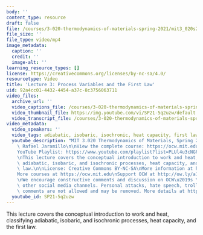```yaml
---
body: ''
content_type: resource
draft: false
file: /courses/3-020-thermodynamics-of-materials-spring-2021/mit3_020s21_lecture_03_1080p_360p_16_9.mp4
file_size: ''
file_type: video/mp4
image_metadata:
  caption: ''
  credit: ''
  image-alt: ''
learning_resource_types: []
license: https://creativecommons.org/licenses/by-nc-sa/4.0/
resourcetype: Video
title: 'Lecture 3: Process Variables and the First Law'
uid: 92a4cc01-4432-4454-a37c-8c3756063711
video_files:
  archive_url: ''
  video_captions_file: /courses/3-020-thermodynamics-of-materials-spring-2021/14tzezON06ACcIbpLR3I5UeAo9D1wg96G_transcript.webvtt
  video_thumbnail_file: https://img.youtube.com/vi/SP21-5q2uzw/default.jpg
  video_transcript_file: /courses/3-020-thermodynamics-of-materials-spring-2021/14tzezON06ACcIbpLR3I5UeAo9D1wg96G_transcript.pdf
video_metadata:
  video_speakers: ''
  video_tags: adiabatic, isobaric, isochronic, heat capacity, first law
  youtube_description: "MIT 3.020 Thermodynamics of Materials, Spring 2021\nInstructor:\
    \ Rafael Jaramillo\n\nView the complete course: https://ocw.mit.edu/sites/3020-thermodynamics-of-materials/\n\
    YouTube Playlist: https://www.youtube.com/playlist?list=PLUl4u3cNGP61g-yRbJz4ghFPJLiok1HxX\n\
    \nThis lecture covers the conceptual introduction to work and heat, classifying\
    \ adiabatic, isobaric, and isochronic processes, heat capacity, and the first\
    \ law.\n\nLicense: Creative Commons BY-NC-SA\nMore information at https://ocw.mit.edu/terms\n\
    More courses at https://ocw.mit.edu\nSupport OCW at http://ow.ly/a1If50zVRlQ\n\
    \nWe encourage constructive comments and discussion on OCW\u2019s YouTube and\
    \ other social media channels. Personal attacks, hate speech, trolling, and inappropriate\
    \ comments are not allowed and may be removed. More details at https://ocw.mit.edu/comments."
  youtube_id: SP21-5q2uzw
---
```

This lecture covers the conceptual introduction to work and heat, classifying adiabatic, isobaric, and isochronic processes, heat capacity, and the first law.